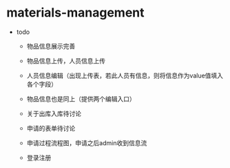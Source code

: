 # materials-management

- todo
	* 物品信息展示完善
	* 物品信息上传，人员信息上传
	* 人员信息编辑（出现上传表，若此人员有信息，则将信息作为value值填入各个字段）
	* 物品信息也是同上（提供两个编辑入口）
	    
	    
	* 关于出库入库待讨论
	* 申请的表单待讨论
	* 申请过程流程图，申请之后admin收到信息流
	* 登录注册
